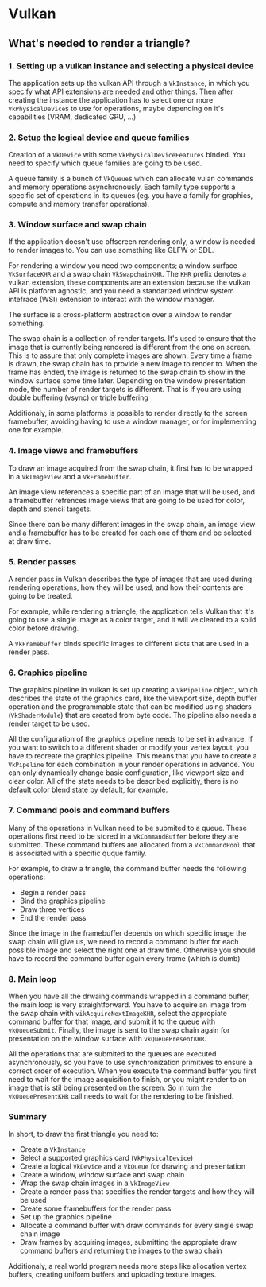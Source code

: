 # Vulkan

## What's needed to render a triangle?

### 1. Setting up a vulkan instance and selecting a physical device
The application sets up the vulkan API through a `VkInstance`, in which
you specify what API extensions are needed and other things.
Then after creating the instance the application has to select one or more `VkPhysicalDevice`s
to use for operations, maybe depending on it's capabilities (VRAM, dedicated GPU, ...)

### 2. Setup the logical device and queue families
Creation of a `VkDevice` with some `VkPhysicalDeviceFeatures` binded. You need to 
specify which queue families are going to be used.

A queue family is a bunch of `VkQueue`s which can allocate vulan commands
and memory operations asynchronously. Each family type supports a specific
set of operations in its queues (eg. you have a family for graphics, compute and
memory transfer operations).

### 3. Window surface and swap chain
If the application doesn't use offscreen rendering only, a window is needed to render
images to. You can use something like GLFW or SDL.

For rendering a window you need two components; a window surface `VkSurfaceKHR` and a swap
chain `VkSwapchainKHR`. The `KHR` prefix denotes a vulkan extension, these components are
an extension because the vulkan API is platform agnostic, and you need a standarized
window system intefrace (WSI) extension to interact with the window manager.

The surface is a cross-platform abstraction over a window to render something.

The swap chain is a collection of render targets. It's used to ensure that the image
that is currently being rendered is different from the one on screen. This is to assure that
only complete images are shown. Every time a frame is drawn, the swap chain has to provide
a new image to render to. When the frame has ended, the image is returned to the swap
chain to show in the window surface some time later. Depending on the window presentation mode,
the number of render targets is different. That is if you are using double buffering (vsync) or
triple buffering

Additionaly, in some platforms is possible to render directly to the screen framebuffer, avoiding
having to use a window manager, or for implementing one for example.

### 4. Image views and framebuffers
To draw an image acquired from the swap chain, it first has to be wrapped in a `VkImageView` and
a `VkFramebuffer`.

An image view references a specific part of an image that will be used, and a framebuffer
refrences image views that are going to be used for color, depth and stencil targets.

Since there can be many different images in the swap chain, an image view and a framebuffer has to
be created for each one of them and be selected at draw time.

### 5. Render passes
A render pass in Vulkan describes the type of images that are used during rendering operations,
how they will be used, and how their contents are going to be treated.

For example, while rendering a triangle, the application tells Vulkan that it's going to use
a single image as a color target, and it will ve cleared to a solid color before drawing.

A `VkFramebuffer` binds specific images to different slots that are used in a render pass.

### 6. Graphics pipeline
The graphics pipeline in vulkan is set up creating a `VkPipeline` object, which describes
the state of the graphics card, like the viewport size, depth buffer operation and the
programmable state that can be modified using shaders (`VkShaderModule`) that are created
from byte code. The pipeline also needs a render target to be used.

All the configuration of the graphics pipeline needs to be set in advance. If you want to switch
to a different shader or modify your vertex layout, you have to recreate the graphics pipeline.
This means that you have to create a `VkPipeline` for each combination in your render operations
in advance. You can only dynamically change basic configuration, like viewport size and clear
color. All of the state needs to be described explicitly, there is no default color blend state
by default, for example.

### 7. Command pools and command buffers
Many of the operations in Vulkan need to be submited to a queue. These operations first need
to be stored in a `VkCommandBuffer` before they are submitted. These command buffers are
allocated from a `VkCommandPool` that is associated with a specific quque family.

For example, to draw a triangle, the command buffer needs the following operations:
- Begin a render pass
- Bind the graphics pipeline
- Draw three vertices
- End the render pass

Since the image in the framebuffer depends on which specific image the swap chain will give us,
we need to record a command buffer for each possible image and select the right one at draw time.
Otherwise you should have to record the command buffer again every frame (which is dumb)

### 8. Main loop
When you have all the drwaing commands wrapped in a command buffer, the main loop is very 
straightforward. You have to acquire an image from the swap chain with `vikAcquireNextImageKHR`,
select the appropiate command buffer for that image, and submit it to the queue with
`vkQueueSubmit`. Finally, the image is sent to the swap chain again for presentation on the
window surface with `vkQueuePresentKHR`.

All the operations that are submited to the queues are executed asynchronously, so you
have to use synchronization primitives to ensure a correct order of execution. When you
execute the command buffer you first need to wait for the image acquisition to finish, or you
might render to an image that is stil being presented on the screen. So in turn the
`vkQueuePresentKHR` call needs to wait for the rendering to be finished.


### Summary
In short, to draw the first triangle you need to:
- Create a `VkInstance`
- Select a supported graphics card (`VkPhysicalDevice`)
- Create a logical `VkDevice` and a `VkQueue` for drawing and presentation
- Create a window, window surface and swap chain
- Wrap the swap chain images in a `VkImageView`
- Create a render pass that specifies the render targets and how they will be used
- Create some framebuffers for the render pass
- Set up the graphics pipeline
- Allocate a command buffer with draw commands for every single swap chain image
- Draw frames by acquiring images, submitting the appropiate draw command buffers and
returning the images to the swap chain

Additionaly, a real world program needs more steps like allocation vertex buffers, creating
uniform buffers and uploading texture images.
